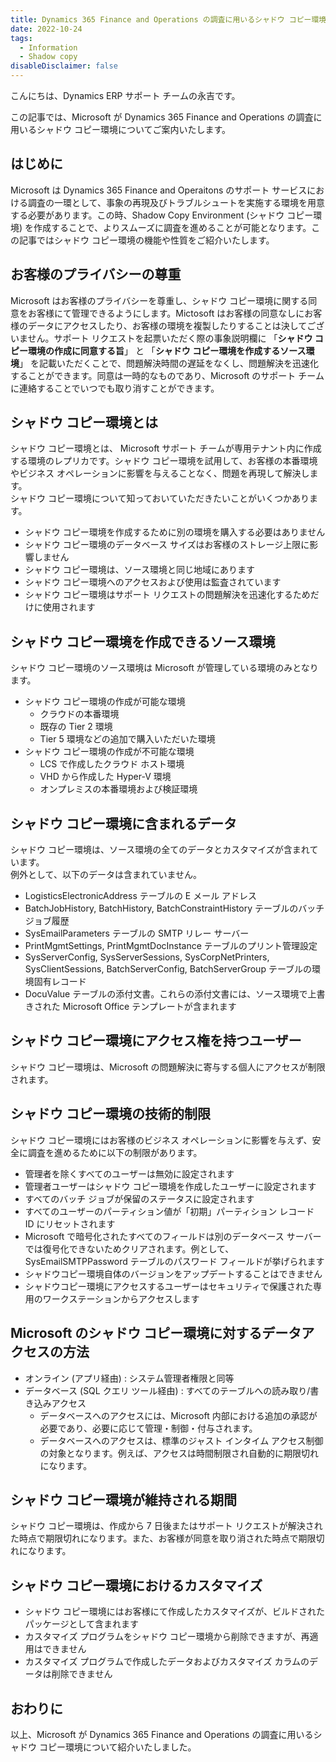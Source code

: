 ```yaml
---
title: Dynamics 365 Finance and Operations の調査に用いるシャドウ コピー環境について
date: 2022-10-24
tags:
  - Information
  - Shadow copy
disableDisclaimer: false
---
```


こんにちは、Dynamics ERP サポート チームの永吉です。

この記事では、Microsoft が Dynamics 365 Finance and Operations の調査に用いるシャドウ コピー環境についてご案内いたします。
<!-- more -->

## はじめに  
Microsoft は Dynamics 365 Finance and Operaitons のサポート サービスにおける調査の一環として、事象の再現及びトラブルシュートを実施する環境を用意する必要があります。この時、Shadow Copy Environment (シャドウ コピー環境) を作成することで、よりスムーズに調査を進めることが可能となります。この記事ではシャドウ コピー環境の機能や性質をご紹介いたします。

## お客様のプライバシーの尊重
Microsoft はお客様のプライバシーを尊重し、シャドウ コピー環境に関する同意をお客様にて管理できるようにします。Mictosoft はお客様の同意なしにお客様のデータにアクセスしたり、お客様の環境を複製したりすることは決してございません。サポート リクエストを起票いただく際の事象説明欄に 「**シャドウ コピー環境の作成に同意する旨**」 と 「**シャドウ コピー環境を作成するソース環境**」 を記載いただくことで、問題解決時間の遅延をなくし、問題解決を迅速化することができます。同意は一時的なものであり、Microsoft のサポート チームに連絡することでいつでも取り消すことができます。

## シャドウ コピー環境とは
シャドウ コピー環境とは、 Microsoft サポート チームが専用テナント内に作成する環境のレプリカです。シャドウ コピー環境を試用して、お客様の本番環境やビジネス オペレーションに影響を与えることなく、問題を再現して解決します。  
シャドウ コピー環境について知っておいていただきたいことがいくつかあります。  
 * シャドウ コピー環境を作成するために別の環境を購入する必要はありません
 * シャドウ コピー環境のデータベース サイズはお客様のストレージ上限に影響しません
 * シャドウ コピー環境は、ソース環境と同じ地域にあります
 * シャドウ コピー環境へのアクセスおよび使用は監査されています
 * シャドウ コピー環境はサポート リクエストの問題解決を迅速化するためだけに使用されます

## シャドウ コピー環境を作成できるソース環境
シャドウ コピー環境のソース環境は Microsoft が管理している環境のみとなります。
 * シャドウ コピー環境の作成が可能な環境
   * クラウドの本番環境
   * 既存の Tier 2 環境
   *  Tier 5 環境などの追加で購入いただいた環境
 * シャドウ コピー環境の作成が不可能な環境
   * LCS で作成したクラウド ホスト環境
   * VHD から作成した Hyper-V 環境
   * オンプレミスの本番環境および検証環境

## シャドウ コピー環境に含まれるデータ
シャドウ コピー環境は、ソース環境の全てのデータとカスタマイズが含まれています。  
例外として、以下のデータは含まれていません。
 * LogisticsElectronicAddress テーブルの E メール アドレス
 * BatchJobHistory, BatchHistory, BatchConstraintHistory テーブルのバッチ ジョブ履歴
 * SysEmailParameters テーブルの SMTP リレー サーバー
 * PrintMgmtSettings, PrintMgmtDocInstance テーブルのプリント管理設定
 * SysServerConfig, SysServerSessions, SysCorpNetPrinters, SysClientSessions, BatchServerConfig, BatchServerGroup テーブルの環境固有レコード
 * DocuValue テーブルの添付文書。これらの添付文書には、ソース環境で上書きされた Microsoft Office テンプレートが含まれます

## シャドウ コピー環境にアクセス権を持つユーザー
シャドウ コピー環境は、Microsoft の問題解決に寄与する個人にアクセスが制限されます。

## シャドウ コピー環境の技術的制限
シャドウ コピー環境にはお客様のビジネス オペレーションに影響を与えず、安全に調査を進めるために以下の制限があります。
 * 管理者を除くすべてのユーザーは無効に設定されます
 * 管理者ユーザーはシャドウ コピー環境を作成したユーザーに設定されます
 * すべてのバッチ ジョブが保留のステータスに設定されます
 * すべてのユーザーのパーティション値が「初期」パーティション レコード ID にリセットされます
 * Microsoft で暗号化されたすべてのフィールドは別のデータベース サーバーでは復号化できないためクリアされます。例として、SysEmailSMTPPassword テーブルのパスワード フィールドが挙げられます
 * シャドウコピー環境自体のバージョンをアップデートすることはできません
 * シャドウコピー環境にアクセスするユーザーはセキュリティで保護された専用のワークステーションからアクセスします

## Microsoft のシャドウ コピー環境に対するデータアクセスの方法
 * オンライン (アプリ経由) : システム管理者権限と同等
 * データベース (SQL クエリ ツール経由) : すべてのテーブルへの読み取り/書き込みアクセス
   * データベースへのアクセスには、Microsoft 内部における追加の承認が必要であり、必要に応じて管理・制御・付与されます。
   * データベースへのアクセスは、標準のジャスト インタイム アクセス制御の対象となります。例えば、アクセスは時間制限され自動的に期限切れになります。

## シャドウ コピー環境が維持される期間
シャドウ コピー環境は、作成から 7 日後またはサポート リクエストが解決された時点で期限切れになります。また、お客様が同意を取り消された時点で期限切れになります。

## シャドウ コピー環境におけるカスタマイズ
 * シャドウ コピー環境にはお客様にて作成したカスタマイズが、ビルドされたパッケージとして含まれます
 * カスタマイズ プログラムをシャドウ コピー環境から削除できますが、再適用はできません
 * カスタマイズ プログラムで作成したデータおよびカスタマイズ カラムのデータは削除できません

## おわりに
以上、Microsoft が Dynamics 365 Finance and Operations の調査に用いるシャドウ コピー環境について紹介いたしました。  
